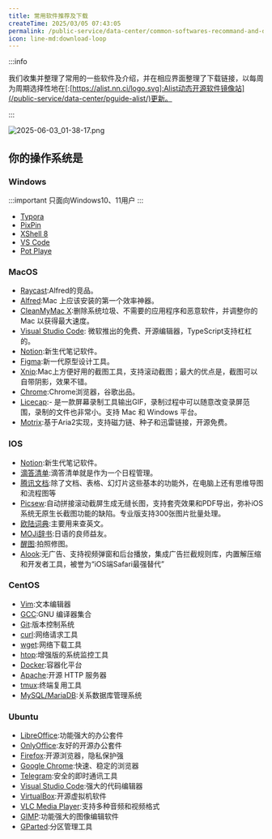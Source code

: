```yaml
---
title: 常用软件推荐及下载
createTime: 2025/03/05 07:43:05
permalink: /public-service/data-center/common-softwares-recommand-and-download/
icon: line-md:download-loop
---
```


:::info

我们收集并整理了常用的一些软件及介绍，并在相应界面整理了下载链接，以每周为周期选择性地在[:[https://alist.nn.ci/logo.svg]:Alist动态开源软件镜像站](/public-service/data-center/pguide-alist/)更新。

:::

<LinkCard icon="mdi:cube" href="https://download-recommend.pguide.cloud" title="常用软件推荐及下载页" description="Common Softwares recommend & download"></LinkCard>

![2025-06-03_01-38-17.png](../../../.vuepress/public/src/2025-06-03_01-38-17.png)


## 你的操作系统是
### Windows


:::important
只面向Windows10、11用户
:::
- [Typora](https://typora.io/)
- [PixPin](https://pixpinapp.com/)
- [XShell 8](https://www.xshell.com/zh/version-8-open-beta/)
- [VS Code](https://code.visualstudio.com/)
- [Pot Playe](https://potplayer.daum.net/)


### MacOS
- [Raycast](https://www.raycast.com/):Alfred的竞品。
- [Alfred](https://www.alfredapp.com/):Mac 上应该安装的第一个效率神器。
- [CleanMyMac X](https://cleanmymac.com/):删除系统垃圾、不需要的应用程序和恶意软件，并调整你的 Mac 以获得最大速度。
- [Visual Studio Code](https://code.visualstudio.com/): 微软推出的免费、开源编辑器，TypeScript支持杠杠的。
- [Notion](https://www.notion.com/):新生代笔记软件。
- [Figma](https://www.figma.com/):新一代原型设计工具。
- [Xnip](https://zh.xnipapp.com/):Mac上方便好用的截图工具，支持滚动截图；最大的优点是，截图可以自带阴影，效果不错。
- [Chrome](https://www.google.cn/chrome/):Chrome浏览器，谷歌出品。
- [Licecap](https://www.cockos.com/licecap/):- 是一款屏幕录制工具输出GIF，录制过程中可以随意改变录屏范围，录制的文件也非常小。支持 Mac 和 Windows 平台。
- [Motrix](https://motrix.app/):基于Aria2实现，支持磁力链、种子和迅雷链接，开源免费。
### IOS
- [Notion](https://www.notion.com/):新生代笔记软件。
- [滴答清单](https://dida365.com/download?language=zh_CN):滴答清单就是作为一个日程管理。
- [腾讯文档](https://docs.qq.com/home#download):除了文档、表格、幻灯片这些基本的功能外，在电脑上还有思维导图和流程图等
- [Picsew](https://apps.apple.com/cn/app/picsew-%E6%BB%9A%E5%8A%A8%E6%88%AA%E5%9B%BE-%E9%95%BF%E5%9B%BE%E6%8B%BC%E6%8E%A5/id1208145167):自动拼接滚动截屏生成无缝长图，支持套壳效果和PDF导出，弥补iOS系统无原生长截图功能的缺陷。专业版支持300张图片批量处理。
- [欧陆词典](https://www.eudic.net/v4/en/app/download):主要用来查英文。
- [MOJi辞书](https://www.mojidict.com/):日语的良师益友。
- [醒图](https://www.retouchpics.com/):拍照修图。
- [Alook](https://www.alookweb.com/):无广告、支持视频弹窗和后台播放，集成广告拦截规则库，内置解压缩和开发者工具，被誉为“iOS端Safari最强替代”

### CentOS
- [Vim](https://www.vim.org/download.php):文本编辑器
- [GCC](https://gcc.gnu.org/):GNU 编译器集合
- [Git](https://git-scm.com/downloads):版本控制系统
- [curl](https://curl.se/download.html):网络请求工具
- [wget](https://www.gnu.org/software/wget/):网络下载工具
- [htop](https://www.gnu.org/software/wget/):增强版的系统监控工具
- [Docker](https://www.docker.com/get-started/):容器化平台
- [Apache](https://httpd.apache.org/download.cgi):开源 HTTP 服务器
- [tmux](https://github.com/tmux/tmux):终端复用工具
- [MySQL/MariaDB](https://mariadb.org/download/?t=mariadb):关系数据库管理系统

### Ubuntu
- [LibreOffice](https://www.libreoffice.org/download/download-libreoffice/):功能强大的办公套件
- [OnlyOffice](https://www.onlyoffice.com/download-desktop.aspx):友好的开源办公套件
- [Firefox](https://www.mozilla.org/zh-CN/firefox/new/):开源浏览器，隐私保护强
- [Google Chrome](https://www.google.com/chrome/):快速、稳定的浏览器
- [Telegram](https://telegram.org/):安全的即时通讯工具
- [Visual Studio Code](https://code.visualstudio.com/Download):强大的代码编辑器
- [VirtualBox](https://www.virtualbox.org/wiki/Downloads):开源虚拟机软件
- [VLC Media Player](https://www.videolan.org/vlc/download-ubuntu.html):支持多种音频和视频格式
- [GIMP](https://www.gimp.org/downloads/):功能强大的图像编辑软件
- [GParted](https://gparted.org/download.php):分区管理工具


